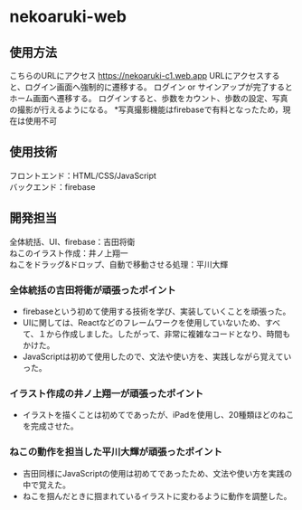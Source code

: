 # nekoaruki-web

## 使用方法
こちらのURLにアクセス
https://nekoaruki-c1.web.app
URLにアクセスすると、ログイン画面へ強制的に遷移する。
ログイン or サインアップが完了するとホーム画面へ遷移する。
ログインすると、歩数をカウント、歩数の設定、写真の撮影が行えるようになる。
*写真撮影機能はfirebaseで有料となったため，現在は使用不可

## 使用技術
フロントエンド：HTML/CSS/JavaScript<br>
バックエンド：firebase

## 開発担当
全体統括、UI、firebase：吉田将衛<br>
ねこのイラスト作成：井ノ上翔一<br>
ねこをドラッグ&ドロップ、自動で移動させる処理：平川大輝

### 全体統括の吉田将衛が頑張ったポイント
- firebaseという初めて使用する技術を学び、実装していくことを頑張った。
- UIに関しては、Reactなどのフレームワークを使用していないため、すべて、１から作成しました。したがって、非常に複雑なコードとなり、時間もかけた。
- JavaScriptは初めて使用したので、文法や使い方を、実践しながら覚えていった。

### イラスト作成の井ノ上翔一が頑張ったポイント
- イラストを描くことは初めてであったが、iPadを使用し、20種類ほどのねこを完成させた。

### ねこの動作を担当した平川大輝が頑張ったポイント
- 吉田同様にJavaScriptの使用は初めてであったため、文法や使い方を実践の中で覚えた。
- ねこを掴んだときに掴まれているイラストに変わるように動作を調整した。
